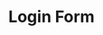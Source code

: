 
<p align="center">
	<a href="" title="">
	</a>
</p>
</hr>
<br>
<p align="center">
	<h1 align="center">Login Form</h1>



</p>

<br>

<br>
